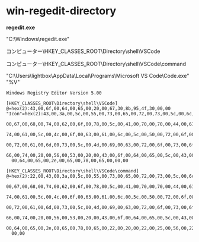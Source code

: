 # win-regedit-directory

**regedit.exe**

"C:\Windows\regedit.exe"

コンピューター\HKEY_CLASSES_ROOT\Directory\shell\VSCode

コンピューター\HKEY_CLASSES_ROOT\Directory\shell\VSCode\command

"C:\Users\lightbox\AppData\Local\Programs\Microsoft VS Code\Code.exe" "%V"
```reg
Windows Registry Editor Version 5.00

[HKEY_CLASSES_ROOT\Directory\shell\VSCode]
@=hex(2):43,00,6f,00,64,00,65,00,20,00,67,30,8b,95,4f,30,00,00
"Icon"=hex(2):43,00,3a,00,5c,00,55,00,73,00,65,00,72,00,73,00,5c,00,6c,00,69,\
  00,67,00,68,00,74,00,62,00,6f,00,78,00,5c,00,41,00,70,00,70,00,44,00,61,00,\
  74,00,61,00,5c,00,4c,00,6f,00,63,00,61,00,6c,00,5c,00,50,00,72,00,6f,00,67,\
  00,72,00,61,00,6d,00,73,00,5c,00,4d,00,69,00,63,00,72,00,6f,00,73,00,6f,00,\
  66,00,74,00,20,00,56,00,53,00,20,00,43,00,6f,00,64,00,65,00,5c,00,43,00,6f,\
  00,64,00,65,00,2e,00,65,00,78,00,65,00,00,00

[HKEY_CLASSES_ROOT\Directory\shell\VSCode\command]
@=hex(2):22,00,43,00,3a,00,5c,00,55,00,73,00,65,00,72,00,73,00,5c,00,6c,00,69,\
  00,67,00,68,00,74,00,62,00,6f,00,78,00,5c,00,41,00,70,00,70,00,44,00,61,00,\
  74,00,61,00,5c,00,4c,00,6f,00,63,00,61,00,6c,00,5c,00,50,00,72,00,6f,00,67,\
  00,72,00,61,00,6d,00,73,00,5c,00,4d,00,69,00,63,00,72,00,6f,00,73,00,6f,00,\
  66,00,74,00,20,00,56,00,53,00,20,00,43,00,6f,00,64,00,65,00,5c,00,43,00,6f,\
  00,64,00,65,00,2e,00,65,00,78,00,65,00,22,00,20,00,22,00,25,00,56,00,22,00,\
  00,00
```
